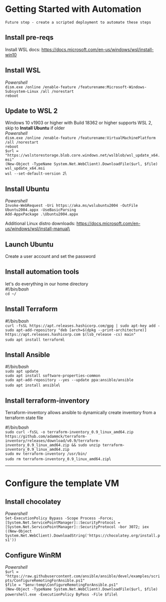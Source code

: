 # Getting Started with Automation

    Future step - create a scripted deployment to automate these steps

## Install pre-reqs

Install WSL docs: https://docs.microsoft.com/en-us/windows/wsl/install-win10

## Install WSL
*Powershell*\
`dism.exe /online /enable-feature /featurename:Microsoft-Windows-Subsystem-Linux /all /norestart`\
`reboot`

## Update to WSL 2
Windows 10 v1903 or higher with Build 18362 or higher supports WSL 2, skip to **Install Ubuntu** if older\
*Powershell*\
`dism.exe /online /enable-feature /featurename:VirtualMachinePlatform /all /norestart`\
`reboot`\
`$url = "https://wslstorestorage.blob.core.windows.net/wslblob/wsl_update_x64.msi"`\
`(New-Object -TypeName System.Net.WebClient).DownloadFile($url, $file)`\
`wsl_update_x64.msi`\
`wsl --set-default-version 2`\

## Install Ubuntu
*Powershell*\
`Invoke-WebRequest -Uri https://aka.ms/wslubuntu2004 -OutFile Ubuntu2004.appx -UseBasicParsing`\
`Add-AppxPackage .\Ubuntu2004.appx`

Additional Linux distro downloads: https://docs.microsoft.com/en-us/windows/wsl/install-manual\

## Launch Ubuntu
Create a user account and set the password

## Install automation tools
let's do everything in our home directory\
*#!/bin/bash*\
`cd ~/`

## Install Terraform
*#!/bin/bash*\
`curl -fsSL https://apt.releases.hashicorp.com/gpg | sudo apt-key add -`\
`sudo apt-add-repository "deb [arch=$(dpkg --print-architecture)] https://apt.releases.hashicorp.com $(lsb_release -cs) main"`\
`sudo apt install terraform`\

## Install Ansible
*#!/bin/bash*\
`sudo apt update`\
`sudo apt install software-properties-common`\
`sudo apt-add-repository --yes --update ppa:ansible/ansible`\
`sudo apt install ansible`\

## Install terraform-inventory
Terraform-inventory allows ansible to dynamically create inventory from a terraform state file

*#!/bin/bash*\
`sudo curl -fsSL -o terraform-inventory_0.9_linux_amd64.zip https://github.com/adammck/terraform-inventory/releases/download/v0.9/terraform-inventory_0.9_linux_amd64.zip && sudo unzip terraform-inventory_0.9_linux_amd64.zip`\
`sudo mv terraform-inventory /usr/bin/`\
`sudo rm terraform-inventory_0.9_linux_amd64.zip`\

---
# Configure the template VM

## Install chocolatey
*Powershell*\
`Set-ExecutionPolicy Bypass -Scope Process -Force; [System.Net.ServicePointManager]::SecurityProtocol = [System.Net.ServicePointManager]::SecurityProtocol -bor 3072; iex ((New-Object System.Net.WebClient).DownloadString('https://chocolatey.org/install.ps1'))`

## Configure WinRM
*Powershell*\
`$url = "https://raw.githubusercontent.com/ansible/ansible/devel/examples/scripts/ConfigureRemotingForAnsible.ps1"`\
`$file = "$env:temp\ConfigureRemotingForAnsible.ps1"`\
`(New-Object -TypeName System.Net.WebClient).DownloadFile($url, $file)`\
`powershell.exe -ExecutionPolicy ByPass -File $file`\